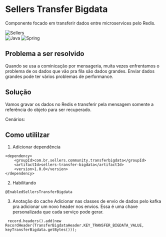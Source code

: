 # Sellers Transfer Bigdata
Componente focado em transferir dados entre microservices pelo Redis.

![Sellers](https://img.shields.io/badge/project-%20Sellers%20Developer%20Community%20-orange) <br>
![Java](https://img.shields.io/badge/java-%23ED8B00.svg?style=for-the-badge&logo=java&logoColor=white)
![Spring](https://img.shields.io/badge/spring-%236DB33F.svg?style=for-the-badge&logo=spring&logoColor=white)

## Problema a ser resolvido
Quando se usa a cominicação por mensageria, muita vezes enfrentamos o problema de os dados que vão pra fila são dados grandes.
Enviar dados grandes pode ter vários problemas de performance.

## Solução
Vamos gravar os dados no Redis e transferir pela mensagem somente a referência do objeto para ser recuperado.

Cenários:


## Como utililzar
1. Adicionar dependência

```
<dependency>
    <groupId>com.br.sellers.community.transferbigdata</groupId>
    <artifactId>sellers-transfer-bigdata</artifactId>
    <version>1.0.0</version>
</dependency>
```

2. Habilitando 

```
@EnabledSellersTransferBigdata
```

3. Anotação do cache
Adicionar nas classes de envio de dados pelo kafka pra adicionar um novo header nos envios.
Essa é uma chave personalizada que cada serviço pode gerar.
```
 record.headers().add(new RecordHeader(TransferBigdataHeader.KEY_TRANSFER_BIGDATA_VALUE, keyTransferBigdata.getBytes()));
```

